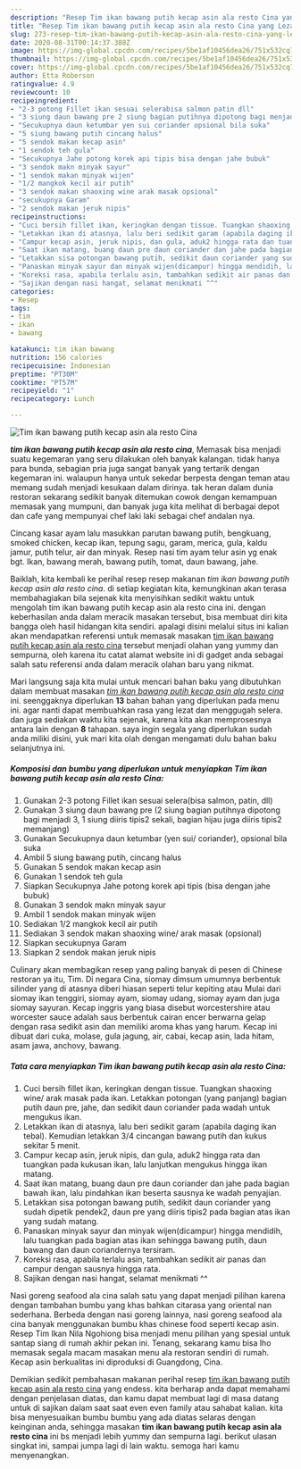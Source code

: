 ```yaml
---
description: "Resep Tim ikan bawang putih kecap asin ala resto Cina yang Lezat"
title: "Resep Tim ikan bawang putih kecap asin ala resto Cina yang Lezat"
slug: 273-resep-tim-ikan-bawang-putih-kecap-asin-ala-resto-cina-yang-lezat
date: 2020-08-31T00:14:37.388Z
image: https://img-global.cpcdn.com/recipes/5be1af10456dea26/751x532cq70/tim-ikan-bawang-putih-kecap-asin-ala-resto-cina-foto-resep-utama.jpg
thumbnail: https://img-global.cpcdn.com/recipes/5be1af10456dea26/751x532cq70/tim-ikan-bawang-putih-kecap-asin-ala-resto-cina-foto-resep-utama.jpg
cover: https://img-global.cpcdn.com/recipes/5be1af10456dea26/751x532cq70/tim-ikan-bawang-putih-kecap-asin-ala-resto-cina-foto-resep-utama.jpg
author: Etta Roberson
ratingvalue: 4.9
reviewcount: 10
recipeingredient:
- "2-3 potong Fillet ikan sesuai selerabisa salmon patin dll"
- "3 siung daun bawang pre 2 siung bagian putihnya dipotong bagi menjadi 3 1 siung diiris tipis2 sekali bagian hijau juga diiris tipis2 memanjang"
- "Secukupnya daun ketumbar yen sui coriander opsional bila suka"
- "5 siung bawang putih cincang halus"
- "5 sendok makan kecap asin"
- "1 sendok teh gula"
- "Secukupnya Jahe potong korek api tipis bisa dengan jahe bubuk"
- "3 sendok makn minyak sayur"
- "1 sendok makan minyak wijen"
- "1/2 mangkok kecil air putih"
- "3 sendok makan shaoxing wine arak masak opsional"
- "secukupnya Garam"
- "2 sendok makan jeruk nipis"
recipeinstructions:
- "Cuci bersih fillet ikan, keringkan dengan tissue. Tuangkan shaoxing wine/ arak masak pada ikan. Letakkan potongan (yang panjang) bagian putih daun pre, jahe, dan sedikit daun coriander pada wadah untuk mengukus ikan."
- "Letakkan ikan di atasnya, lalu beri sedikit garam (apabila daging ikan tebal). Kemudian letakkan 3/4 cincangan bawang putih dan kukus sekitar 5 menit."
- "Campur kecap asin, jeruk nipis, dan gula, aduk2 hingga rata dan tuangkan pada kukusan ikan, lalu lanjutkan mengukus hingga ikan matang."
- "Saat ikan matang, buang daun pre daun coriander dan jahe pada bagian bawah ikan, lalu pindahkan ikan beserta sausnya ke wadah penyajian."
- "Letakkan sisa potongan bawang putih, sedikit daun coriander yang sudah dipetik pendek2, daun pre yang diiris tipis2 pada bagian atas ikan yang sudah matang."
- "Panaskan minyak sayur dan minyak wijen(dicampur) hingga mendidih, lalu tuangkan pada bagian atas ikan sehingga bawang putih, daun bawang dan daun coriandernya tersiram."
- "Koreksi rasa, apabila terlalu asin, tambahkan sedikit air panas dan campur dengan sausnya hingga rata."
- "Sajikan dengan nasi hangat, selamat menikmati ^^"
categories:
- Resep
tags:
- tim
- ikan
- bawang

katakunci: tim ikan bawang 
nutrition: 156 calories
recipecuisine: Indonesian
preptime: "PT30M"
cooktime: "PT57M"
recipeyield: "1"
recipecategory: Lunch

---
```



![Tim ikan bawang putih kecap asin ala resto Cina](https://img-global.cpcdn.com/recipes/5be1af10456dea26/751x532cq70/tim-ikan-bawang-putih-kecap-asin-ala-resto-cina-foto-resep-utama.jpg)

<b><i>tim ikan bawang putih kecap asin ala resto cina</i></b>, Memasak bisa menjadi suatu kegemaran yang seru dilakukan oleh banyak kalangan. tidak hanya para bunda, sebagian pria juga sangat banyak yang tertarik dengan kegemaran ini. walaupun hanya untuk sekedar berpesta dengan teman atau memang sudah menjadi kesukaan dalam dirinya. tak heran dalam dunia restoran sekarang sedikit banyak ditemukan cowok dengan kemampuan memasak yang mumpuni, dan banyak juga kita melihat di berbagai depot dan cafe yang mempunyai chef laki laki sebagai chef andalan nya.

Cincang kasar ayam lalu masukkan parutan bawang putih, bengkuang, smoked chicken, kecap ikan, tepung sagu, garam, merica, gula, kaldu jamur, putih telur, air dan minyak. Resep nasi tim ayam telur asin yg enak bgt. Ikan, bawang merah, bawang putih, tomat, daun bawang, jahe.

Baiklah, kita kembali ke perihal resep resep makanan <i>tim ikan bawang putih kecap asin ala resto cina</i>. di setiap kegiatan kita, kemungkinan akan terasa membahagiakan bila sejenak kita menyisihkan sedikit waktu untuk mengolah tim ikan bawang putih kecap asin ala resto cina ini. dengan keberhasilan anda dalam meracik masakan tersebut, bisa membuat diri kita bangga oleh hasil hidangan kita sendiri. apalagi disini melalui situs ini kalian akan mendapatkan referensi untuk memasak masakan <u>tim ikan bawang putih kecap asin ala resto cina</u> tersebut menjadi olahan yang yummy dan sempurna, oleh karena itu catat alamat website ini di gadget anda sebagai salah satu referensi anda dalam meracik olahan baru yang nikmat.


Mari langsung saja kita mulai untuk mencari bahan baku yang dibutuhkan dalam membuat masakan <u><i>tim ikan bawang putih kecap asin ala resto cina</i></u> ini. seenggaknya diperlukan <b>13</b> bahan bahan yang diperlukan pada menu ini. agar nanti dapat membuahkan rasa yang lezat dan menggugah selera. dan juga sediakan waktu kita sejenak, karena kita akan memprosesnya antara lain dengan <b>8</b> tahapan. saya ingin segala yang diperlukan sudah anda miliki disini, yuk mari kita olah dengan mengamati dulu bahan baku selanjutnya ini.

<!--inarticleads1-->

##### Komposisi dan bumbu yang diperlukan untuk menyiapkan Tim ikan bawang putih kecap asin ala resto Cina:

1. Gunakan 2-3 potong Fillet ikan sesuai selera(bisa salmon, patin, dll)
1. Gunakan 3 siung daun bawang pre (2 siung bagian putihnya dipotong bagi menjadi 3, 1 siung diiris tipis2 sekali, bagian hijau juga diiris tipis2 memanjang)
1. Gunakan Secukupnya daun ketumbar (yen sui/ coriander), opsional bila suka
1. Ambil 5 siung bawang putih, cincang halus
1. Gunakan 5 sendok makan kecap asin
1. Gunakan 1 sendok teh gula
1. Siapkan Secukupnya Jahe potong korek api tipis (bisa dengan jahe bubuk)
1. Gunakan 3 sendok makn minyak sayur
1. Ambil 1 sendok makan minyak wijen
1. Sediakan 1/2 mangkok kecil air putih
1. Sediakan 3 sendok makan shaoxing wine/ arak masak (opsional)
1. Siapkan secukupnya Garam
1. Siapkan 2 sendok makan jeruk nipis


Culinary akan membagikan resep yang paling banyak di pesen di Chinese restoran ya itu, Tim. Di negara Cina, siomay dimsum umumnya berbentuk silinder yang di atasnya diberi hiasan seperti telur kepiting atau Mulai dari siomay ikan tenggiri, siomay ayam, siomay udang, siomay ayam dan juga siomay sayuran. Kecap inggris yang biasa disebut worcestershire atau worcester sauce adalah saus berbentuk cairan encer berwarna gelap dengan rasa sedikit asin dan memiliki aroma khas yang harum. Kecap ini dibuat dari cuka, molase, gula jagung, air, cabai, kecap asin, lada hitam, asam jawa, anchovy, bawang. 

<!--inarticleads2-->

##### Tata cara menyiapkan Tim ikan bawang putih kecap asin ala resto Cina:

1. Cuci bersih fillet ikan, keringkan dengan tissue. Tuangkan shaoxing wine/ arak masak pada ikan. Letakkan potongan (yang panjang) bagian putih daun pre, jahe, dan sedikit daun coriander pada wadah untuk mengukus ikan.
1. Letakkan ikan di atasnya, lalu beri sedikit garam (apabila daging ikan tebal). Kemudian letakkan 3/4 cincangan bawang putih dan kukus sekitar 5 menit.
1. Campur kecap asin, jeruk nipis, dan gula, aduk2 hingga rata dan tuangkan pada kukusan ikan, lalu lanjutkan mengukus hingga ikan matang.
1. Saat ikan matang, buang daun pre daun coriander dan jahe pada bagian bawah ikan, lalu pindahkan ikan beserta sausnya ke wadah penyajian.
1. Letakkan sisa potongan bawang putih, sedikit daun coriander yang sudah dipetik pendek2, daun pre yang diiris tipis2 pada bagian atas ikan yang sudah matang.
1. Panaskan minyak sayur dan minyak wijen(dicampur) hingga mendidih, lalu tuangkan pada bagian atas ikan sehingga bawang putih, daun bawang dan daun coriandernya tersiram.
1. Koreksi rasa, apabila terlalu asin, tambahkan sedikit air panas dan campur dengan sausnya hingga rata.
1. Sajikan dengan nasi hangat, selamat menikmati ^^


Nasi goreng seafood ala cina salah satu yang dapat menjadi pilihan karena dengan tambahan bumbu yang khas bahkan citarasa yang oriental nan sederhana. Berbeda dengan nasi goreng lainnya, nasi goreng seafood ala cina banyak menggunakan bumbu khas chinese food seperti kecap asin. Resep Tim Ikan Nila Ngohiong bisa menjadi menu pilihan yang spesial untuk santap siang di rumah akhir pekan ini. Tenang, sekarang kamu bisa lho memasak segala macam masakan menu ala restoran sendiri di rumah. Kecap asin berkualitas ini diproduksi di Guangdong, Cina. 

Demikian sedikit pembahasan makanan perihal resep <u>tim ikan bawang putih kecap asin ala resto cina</u> yang endess. kita berharap anda dapat memahami dengan penjelasan diatas, dan kamu dapat membuat lagi di masa datang untuk di sajikan dalam saat saat even even family atau sahabat kalian. kita bisa menyesuaikan bumbu bumbu yang ada diatas selaras dengan keinginan anda, sehingga masakan <b>tim ikan bawang putih kecap asin ala resto cina</b> ini bs menjadi lebih yummy dan sempurna lagi. berikut ulasan singkat ini, sampai jumpa lagi di lain waktu. semoga hari kamu menyenangkan.

